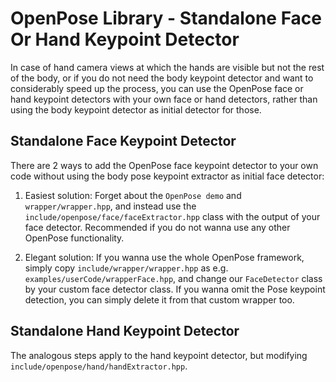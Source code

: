 OpenPose Library - Standalone Face Or Hand Keypoint Detector
====================================

In case of hand camera views at which the hands are visible but not the rest of the body, or if you do not need the body keypoint detector and want to considerably speed up the process, you can use the OpenPose face or hand keypoint detectors with your own face or hand detectors, rather than using the body keypoint detector as initial detector for those.

## Standalone Face Keypoint Detector
There are 2 ways to add the OpenPose face keypoint detector to your own code without using the body pose keypoint extractor as initial face detector:

1. Easiest solution: Forget about the `OpenPose demo` and `wrapper/wrapper.hpp`, and instead use the `include/openpose/face/faceExtractor.hpp` class with the output of your face detector. Recommended if you do not wanna use any other OpenPose functionality.

2. Elegant solution: If you wanna use the whole OpenPose framework, simply copy `include/wrapper/wrapper.hpp` as e.g. `examples/userCode/wrapperFace.hpp`, and change our `FaceDetector` class by your custom face detector class. If you wanna omit the Pose keypoint detection, you can simply delete it from that custom wrapper too.

## Standalone Hand Keypoint Detector
The analogous steps apply to the hand keypoint detector, but modifying `include/openpose/hand/handExtractor.hpp`.
